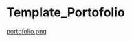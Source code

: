 # Template_Portofolio


[portofolio.png]({https://raw.githubusercontent.com/candracandra1525/Template_Portofolio/main/portofolio.png})
